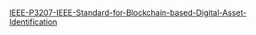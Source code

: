 [IEEE-P3207-IEEE-Standard-for-Blockchain-based-Digital-Asset-Identification](https://github.com/AElfProject/IEEE-P3207-Digital-Asset-Identification)

